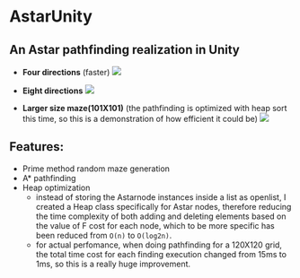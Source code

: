 # AstarUnity

## An Astar pathfinding realization in Unity 

- **Four directions** (faster)
![](https://github.com/LanLou123/AstarUnity/raw/master/pathfinding.gif)

- **Eight directions**
![](https://github.com/LanLou123/AstarUnity/raw/master/pathfinding1.gif)

- **Larger size maze(101X101)** (the pathfinding is optimized with heap sort this time, so this is a demonstration of how efficient it could be)
![](https://github.com/LanLou123/AstarUnity/raw/master/pathfinding2.gif)


## Features:
- Prime method random maze generation
- A* pathfinding
- Heap optimization
  - instead of storing the Astarnode instances inside a list as openlist, I created a Heap class specifically for Astar nodes, therefore reducing the time complexity of both adding and deleting elements based on the value of F cost for each node, which to be more specific has been reduced from ```O(n)``` to ```O(log2n)```.
  - for actual perfomance, when doing pathfinding for a 120X120 grid, the total time cost for each finding execution changed from 15ms to 1ms, so this is a really huge improvement. 
